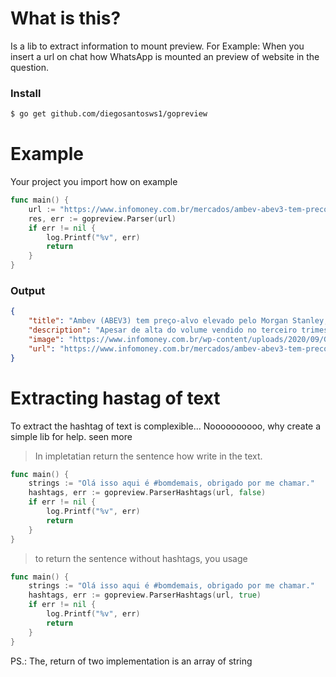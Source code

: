 # What is this?

Is a lib to extract information to mount preview.
For Example: When you insert a url on chat how WhatsApp is mounted an preview of website in the question.

### Install

```bash
$ go get github.com/diegosantosws1/gopreview
```

# Example

Your project you import how on example

```go
func main() {
    url := "https://www.infomoney.com.br/mercados/ambev-abev3-tem-preco-alvo-elevado-pelo-morgan-stanley-mas-analistas-do-banco-seguem-ceticos-com-acao/"
    res, err := gopreview.Parser(url)
    if err != nil {
        log.Printf("%v", err)
        return
    }
}
```

### Output

```json
{
	"title": "Ambev (ABEV3) tem preço-alvo elevado pelo Morgan Stanley, mas analistas do banco seguem céticos com ação",
	"description": "Apesar de alta do volume vendido no terceiro trimestre, concorrência e crise na América Latina são riscos para 2022, aponta a análise",
	"image": "https://www.infomoney.com.br/wp-content/uploads/2020/09/GettyImages-542639088.jpg?quality=70",
	"url": "https://www.infomoney.com.br/mercados/ambev-abev3-tem-preco-alvo-elevado-pelo-morgan-stanley-mas-analistas-do-banco-seguem-ceticos-com-acao/"
}
```

# Extracting hastag of text

To extract the hashtag of text is complexible... Noooooooooo, why create a simple lib for help. seen more

> In impletatian return the sentence how write in the text.

```go
func main() {
    strings := "Olá isso aqui é #bomdemais, obrigado por me chamar."
    hashtags, err := gopreview.ParserHashtags(url, false)
    if err != nil {
        log.Printf("%v", err)
        return
    }
}
```

> to return the sentence without hashtags, you usage
```go
func main() {
    strings := "Olá isso aqui é #bomdemais, obrigado por me chamar."
    hashtags, err := gopreview.ParserHashtags(url, true)
    if err != nil {
        log.Printf("%v", err)
        return
    }
}
```

PS.: The, return of two implementation is an array of string